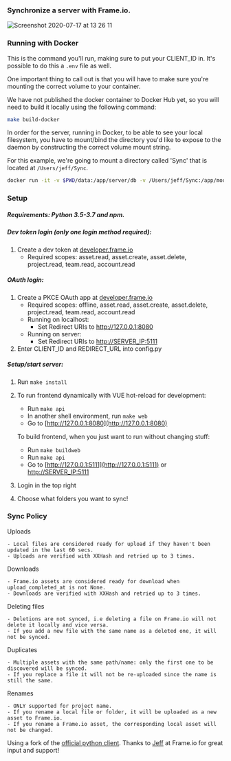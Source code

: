 ### Synchronize a server with Frame.io.


![Screenshot 2020-07-17 at 13 26 11](https://user-images.githubusercontent.com/63540107/87785797-176e0a00-c839-11ea-9987-f368c7494725.png)


### Running with Docker

This is the command you'll run, making sure to put your CLIENT_ID in. It's possible to do this a `.env` file as well. 

One important thing to call out is that you will have to make sure you're mounting the correct volume to your container.

We have not published the docker container to Docker Hub yet, so you will need to build it locally using the following command:

```sh
make build-docker
```

In order for the server, running in Docker, to be able to see your local filesystem, you have to mount/bind the directory you'd like to expose to the daemon by constructing the correct volume mount string.

For this example, we're going to mount a directory called 'Sync' that is located at `/Users/jeff/Sync`.

```sh
docker run -it -v $PWD/data:/app/server/db -v /Users/jeff/Sync:/app/mount -p 5111:5111 fio-sync:latest
```

### Setup

##### Requirements: Python 3.5-3.7 and npm.

##### Dev token login (only one login method required):
1. Create a dev token at [developer.frame.io](https://developer.frame.io)
    - Required scopes: asset.read, asset.create, asset.delete, project.read, team.read, account.read


##### OAuth login:
1. Create a PKCE OAuth app at [developer.frame.io](https://developer.frame.io)
    - Required scopes: offline, asset.read, asset.create, asset.delete, project.read, team.read, account.read
    - Running on localhost:
        - Set Redirect URIs to http://127.0.0.1:8080
    - Running on server:  
        - Set Redirect URIs to [http://SERVER_IP:5111](http://SERVER_IP:5111)
2. Enter CLIENT_ID and REDIRECT_URL into config.py


##### Setup/start server:
1. Run `make install`
2. To run frontend dynamically with VUE hot-reload for development:
    - Run `make api`
    - In another shell environment, run `make web`
    - Go to [http://127.0.0.1:8080](http://127.0.0.1:8080)
   
   To build frontend, when you just want to run without changing stuff:
    - Run `make buildweb`
    - Run `make api`    
    - Go to [http://127.0.0.1:5111](http://127.0.0.1:5111) or [http://SERVER_IP:5111](http://SERVER_IP:5111)
   
4. Login in the top right
5. Choose what folders you want to sync!


### Sync Policy
     
Uploads


    - Local files are considered ready for upload if they haven't been updated in the last 60 secs.
    - Uploads are verified with XXHash and retried up to 3 times.

Downloads


    - Frame.io assets are considered ready for download when upload_completed_at is not None.
    - Downloads are verified with XXHash and retried up to 3 times.
    

Deleting files


    - Deletions are not synced, i.e deleting a file on Frame.io will not delete it locally and vice versa.
    - If you add a new file with the same name as a deleted one, it will not be synced. 
    

Duplicates


    - Multiple assets with the same path/name: only the first one to be discovered will be synced.
    - If you replace a file it will not be re-uploaded since the name is still the same.
    
Renames


    - ONLY supported for project name.
    - If you rename a local file or folder, it will be uploaded as a new asset to Frame.io.
    - If you rename a Frame.io asset, the corresponding local asset will not be changed.
    

Using a fork of the [official python client](https://github.com/Frameio/python-frameio-client).
Thanks to [Jeff](https://github.com/jhodges10) at Frame.io for great input and support! 
